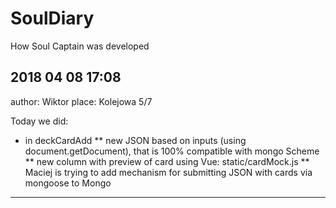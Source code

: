 <!-- add gatsby.js for SoulBlog -->

# SoulDiary
How Soul Captain was developed

## 2018 04 08 17:08
author: Wiktor
place: Kolejowa 5/7

Today we did:
* in deckCardAdd
** new JSON based on inputs (using document.getDocument), that is 100% compatible with mongo Scheme
** new column with preview of card using Vue: static/cardMock.js
** Maciej is trying to add mechanism for submitting JSON with cards via mongoose to Mongo

----

